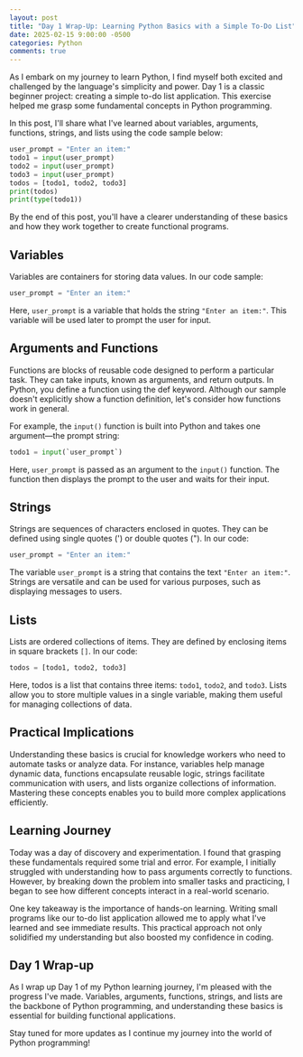```yaml
---
layout: post
title: "Day 1 Wrap-Up: Learning Python Basics with a Simple To-Do List"
date: 2025-02-15 9:00:00 -0500
categories: Python
comments: true
---
```


As I embark on my journey to learn Python, I find myself both excited and challenged by the language's simplicity and power. Day 1 is a classic beginner project: creating a simple to-do list application. This exercise helped me grasp some fundamental concepts in Python programming.

In this post, I'll share what I've learned about variables, arguments, functions, strings, and lists using the code sample below:

```python
user_prompt = "Enter an item:"
todo1 = input(user_prompt)
todo2 = input(user_prompt)
todo3 = input(user_prompt)
todos = [todo1, todo2, todo3]
print(todos)
print(type(todo1))
```

By the end of this post, you'll have a clearer understanding of these basics and how they work together to create functional programs.

## Variables

Variables are containers for storing data values. In our code sample:

```python
user_prompt = "Enter an item:"
```

Here, `user_prompt` is a variable that holds the string `"Enter an item:"`. This variable will be used later to prompt the user for input.

## Arguments and Functions

Functions are blocks of reusable code designed to perform a particular task. They can take inputs, known as arguments, and return outputs. In Python, you define a function using the def keyword. Although our sample doesn't explicitly show a function definition, let's consider how functions work in general.

For example, the `input()` function is built into Python and takes one argument—the prompt string:

```python
todo1 = input(`user_prompt`)
```

Here, `user_prompt` is passed as an argument to the `input()` function. The function then displays the prompt to the user and waits for their input.

## Strings

Strings are sequences of characters enclosed in quotes. They can be defined using single quotes (') or double quotes ("). In our code:

```python
user_prompt = "Enter an item:"
```

The variable `user_prompt` is a string that contains the text `"Enter an item:"`. Strings are versatile and can be used for various purposes, such as displaying messages to users.

## Lists

Lists are ordered collections of items. They are defined by enclosing items in square brackets `[]`. In our code:

```python
todos = [todo1, todo2, todo3]
```

Here, todos is a list that contains three items: `todo1`, `todo2`, and `todo3`. Lists allow you to store multiple values in a single variable, making them useful for managing collections of data.

## Practical Implications

Understanding these basics is crucial for knowledge workers who need to automate tasks or analyze data. For instance, variables help manage dynamic data, functions encapsulate reusable logic, strings facilitate communication with users, and lists organize collections of information. Mastering these concepts enables you to build more complex applications efficiently.

## Learning Journey

Today was a day of discovery and experimentation. I found that grasping these fundamentals required some trial and error. For example, I initially struggled with understanding how to pass arguments correctly to functions. However, by breaking down the problem into smaller tasks and practicing, I began to see how different concepts interact in a real-world scenario.

One key takeaway is the importance of hands-on learning. Writing small programs like our to-do list application allowed me to apply what I've learned and see immediate results. This practical approach not only solidified my understanding but also boosted my confidence in coding.

## Day 1 Wrap-up

As I wrap up Day 1 of my Python learning journey, I'm pleased with the progress I've made. Variables, arguments, functions, strings, and lists are the backbone of Python programming, and understanding these basics is essential for building functional applications.

Stay tuned for more updates as I continue my journey into the world of Python programming!
